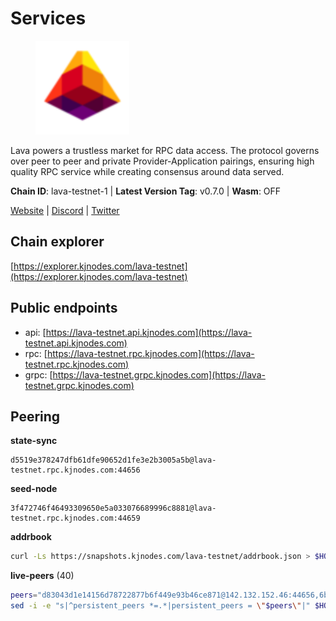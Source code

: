 # Services

<figure><img src="https://raw.githubusercontent.com/kj89/cosmos-images/main/logos/lava.png" width="150" alt=""><figcaption></figcaption></figure>

Lava powers a trustless market for RPC data access. The protocol  governs over peer to peer and private Provider-Application pairings,  ensuring high quality RPC service while creating consensus around data served.

**Chain ID**: lava-testnet-1 | **Latest Version Tag**: v0.7.0 | **Wasm**: OFF

[Website](https://lavanet.xyz) | [Discord](https://discord.com/invite/Tbk5NxTCdA) | [Twitter](https://twitter.com/lavanetxyz)




## Chain explorer
[https://explorer.kjnodes.com/lava-testnet](https://explorer.kjnodes.com/lava-testnet)

## Public endpoints

* api: [https://lava-testnet.api.kjnodes.com](https://lava-testnet.api.kjnodes.com)
* rpc: [https://lava-testnet.rpc.kjnodes.com](https://lava-testnet.rpc.kjnodes.com)
* grpc: [https://lava-testnet.grpc.kjnodes.com](https://lava-testnet.grpc.kjnodes.com)

## Peering

**state-sync**

```text
d5519e378247dfb61dfe90652d1fe3e2b3005a5b@lava-testnet.rpc.kjnodes.com:44656
```

**seed-node**

```text
3f472746f46493309650e5a033076689996c8881@lava-testnet.rpc.kjnodes.com:44659
```

**addrbook**
```bash
curl -Ls https://snapshots.kjnodes.com/lava-testnet/addrbook.json > $HOME/.lava/config/addrbook.json
```

**live-peers** (40)
```bash
peers="d83043d1e14156d78722877b6f449e93b46ce871@142.132.152.46:44656,6ba3b6ec03839afffa64c83e18ff80a681f4968d@65.108.194.40:21756,d5519e378247dfb61dfe90652d1fe3e2b3005a5b@65.109.68.190:44656,3a445bfdbe2d0c8ee82461633aa3af31bc2b4dc0@3.252.219.158:26656,d6a116d2aed64bd2f383b894e38f2a62232e44b7@116.202.161.165:36656,14ae45e7f2ff7491cfa686a8fcac7cc095bc38ff@213.239.217.52:39656,38093a87129f828125be65e8969bb7ede682b26c@38.242.197.134:26656,29095bea094a78e3396f32535fa3fc6df9484f66@65.109.139.182:20656,11d25deba9c655a7312716810e3975fe175ada01@5.161.58.198:26656,5c2a752c9b1952dbed075c56c600c3a79b58c395@185.16.39.172:27066,149f9f017344ce9cebb637baa7cab57a28f3a8c3@86.111.48.159:26656,34271a6f82d755777a3db02be39e575bf4ebd415@65.109.30.197:28656,509eaf8341cca511c8a3127affaae2251593d514@161.97.148.146:56656,7aa9d96f0a3f162385b743ef92a2c6e03a4a1d84@65.108.48.77:20656,aebbf38433cc38ed3aad0bb5f2aa567797df78da@46.8.210.144:26756,f30d07170a092f82702e3c12334fa9fd828b71c6@168.119.124.130:47656,7ec0007e3c24012db9d5596745db5cb7c8321b50@95.216.7.169:60956,92b2e2f59cbbb11c601919f058575fbc50cb73c6@65.109.183.202:26656,40046fe63bdaa9efde27707b0d3de0bf84fedf80@86.111.48.158:26656,51aeaa2c757989f720c904023c2dbedfc720f75e@23.88.5.169:27656,e593c7a9ca61f5616119d6beb5bd8ef5dd28d62d@34.246.190.1:26656,112fba64a7e5e27b0cf8f02c634334c957891abf@75.119.146.244:28656,99327e5cf0f31ac3bb1ca8e39cc9f17c823b7ec1@109.236.88.8:26656,bd1e1f8df77e7b61200c490c9fabe6bbc4412d4e@91.223.3.144:26856,5676c8606f23471e220f8bf7317498a61bb93194@65.21.134.202:26686,eb7832932626c1c636d16e0beb49e0e4498fbd5e@65.108.231.124:20656,0c548b2704594c7929b713de4c6985b9d9f03b8a@194.163.184.46:27656,b05087fe1d35652de94643a229d53f8fef9c19e2@5.189.128.140:26656,a2c7ca668cd602ea61f86e4f15094d9ae93c5868@44.193.222.140:26656,0adbe1e790b58d19cc53a9839059a95d7d5d7aba@65.109.70.23:19956,433be6210ad6350bebebad68ec50d3e0d90cb305@217.13.223.167:60856,bc2e99e6004bb0b87c72ca10f20cd1617edf70fe@141.94.73.93:56656,91c02af6333972f222570a73f51feccda8a3ccf1@65.109.93.58:26656,0925c475208d8e338907383ab87a094ad03c478e@65.109.55.186:40656,b62eb3baed171ab5654292e5e35d56a1287693c9@45.32.66.24:26656,f4d6605ea7a9a88d2afaf6c2c13f00b77eb3239f@185.241.227.182:26656,74ce58215cecca7a96c946b3cad6bbc282df9fa3@80.76.235.194:7064,9383be92dbd468a28955fff34753c1df6e0fa638@92.204.242.211:26656,fcd5a8f4aebc4c7100573914b7974a35cd389963@5.9.69.253:20656,4634ca7cefe997035440df1095915ed255e81296@49.12.189.98:26656"
sed -i -e "s|^persistent_peers *=.*|persistent_peers = \"$peers\"|" $HOME/.lava/config/config.toml
```
